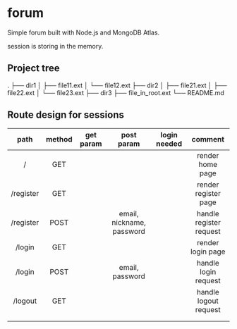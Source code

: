 # forum

Simple forum built with Node.js and MongoDB Atlas.  

session is storing in the memory.  

## Project tree

.
├── dir1
│   ├── file11.ext
│   └── file12.ext
├── dir2
│   ├── file21.ext
│   ├── file22.ext
│   └── file23.ext
├── dir3
├── file_in_root.ext
└── README.md

## Route design for sessions

|    path   | method | get param |         post param        | login needed |         comment         |
|:---------:|:------:|:---------:|:-------------------------:|:------------:|:-----------------------:|
|     /     |   GET  |           |                           |              |     render home page    |
| /register |   GET  |           |                           |              |   render register page  |
| /register |  POST  |           | email, nickname, password |              | handle register request |
|   /login  |   GET  |           |                           |              |    render login page    |
|   /login  |  POST  |           |      email, password      |              |   handle login request  |
|  /logout  |   GET  |           |                           |              |  handle logout request  |
|           |        |           |                           |              |                         |
|           |        |           |                           |              |                         |